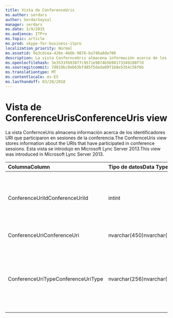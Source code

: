 ```yaml
---
title: Vista de ConferenceUris
ms.author: serdars
author: SerdarSoysal
manager: serdars
ms.date: 3/9/2015
ms.audience: ITPro
ms.topic: article
ms.prod: skype-for-business-itpro
localization_priority: Normal
ms.assetid: 9a3cdcea-426e-4b6b-9876-ba746a8de706
description: La vista ConfernceUris almacena información acerca de los identificadores URI que participaron en sesiones de la conferencia. Esta vista se introdujo en Microsoft Lync Server 2013.
ms.openlocfilehash: 3e3533f693877c9571e9874b5b98173349188f7d
ms.sourcegitcommit: 7d819bc9eb63bfd85f5dada09f1b8e5354c56f6b
ms.translationtype: MT
ms.contentlocale: es-ES
ms.lasthandoff: 03/28/2018
---
```

# <a name="conferenceuris-view"></a><span data-ttu-id="71b8e-104">Vista de ConferenceUris</span><span class="sxs-lookup"><span data-stu-id="71b8e-104">ConferenceUris view</span></span>
 
<span data-ttu-id="71b8e-105">La vista ConfernceUris almacena información acerca de los identificadores URI que participaron en sesiones de la conferencia.</span><span class="sxs-lookup"><span data-stu-id="71b8e-105">The ConfernceUris view stores information about the URIs that have participated in conference sessions.</span></span> <span data-ttu-id="71b8e-106">Esta vista se introdujo en Microsoft Lync Server 2013.</span><span class="sxs-lookup"><span data-stu-id="71b8e-106">This view was introduced in Microsoft Lync Server 2013.</span></span>
  
|<span data-ttu-id="71b8e-107">**Columna**</span><span class="sxs-lookup"><span data-stu-id="71b8e-107">**Column**</span></span>|<span data-ttu-id="71b8e-108">**Tipo de datos**</span><span class="sxs-lookup"><span data-stu-id="71b8e-108">**Data Type**</span></span>|<span data-ttu-id="71b8e-109">**Detalles**</span><span class="sxs-lookup"><span data-stu-id="71b8e-109">**Details**</span></span>|
|:-----|:-----|:-----|
|<span data-ttu-id="71b8e-110">ConferenceUriId</span><span class="sxs-lookup"><span data-stu-id="71b8e-110">ConferenceUriId</span></span>  <br/> |<span data-ttu-id="71b8e-111">int</span><span class="sxs-lookup"><span data-stu-id="71b8e-111">int</span></span>  <br/> |<span data-ttu-id="71b8e-112">Número único que identifica el identificador URI de la conferencia.</span><span class="sxs-lookup"><span data-stu-id="71b8e-112">Unique number identifying the conference URI.</span></span>  <br/> |
|<span data-ttu-id="71b8e-113">ConferenceUri</span><span class="sxs-lookup"><span data-stu-id="71b8e-113">ConferenceUri</span></span>  <br/> |<span data-ttu-id="71b8e-114">nvarchar(450)</span><span class="sxs-lookup"><span data-stu-id="71b8e-114">nvarchar(450)</span></span>  <br/> |<span data-ttu-id="71b8e-115">URI de la conferencia.</span><span class="sxs-lookup"><span data-stu-id="71b8e-115">URI of the conference.</span></span>  <br/> |
|<span data-ttu-id="71b8e-116">ConferenceUriType</span><span class="sxs-lookup"><span data-stu-id="71b8e-116">ConferenceUriType</span></span>  <br/> |<span data-ttu-id="71b8e-117">nvarchar(256)</span><span class="sxs-lookup"><span data-stu-id="71b8e-117">nvarchar(256)</span></span>  <br/> |<span data-ttu-id="71b8e-118">URI de tipo de conferencia.</span><span class="sxs-lookup"><span data-stu-id="71b8e-118">Type of conference URI.</span></span> <span data-ttu-id="71b8e-119">Consulte la [tabla de UriTypes](uritypes.md) para obtener más información.</span><span class="sxs-lookup"><span data-stu-id="71b8e-119">See the [UriTypes table](uritypes.md) for more information.</span></span> <br/> |
   

